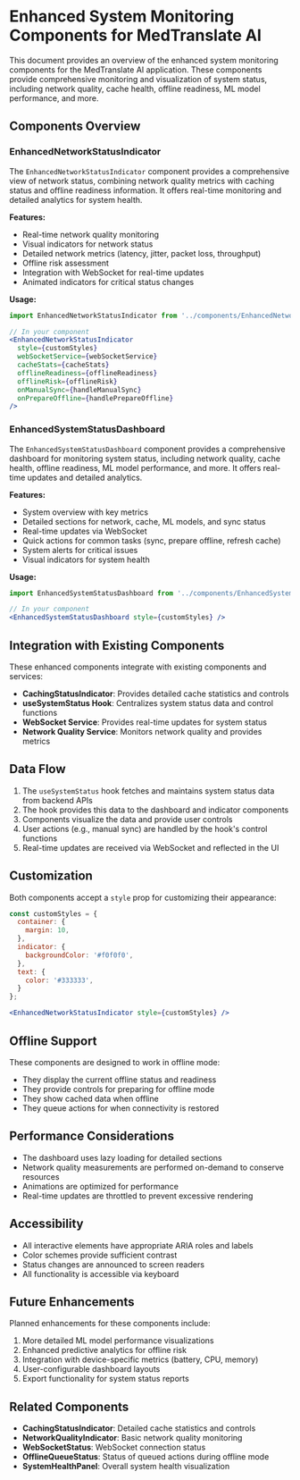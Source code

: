 # Enhanced System Monitoring Components for MedTranslate AI

This document provides an overview of the enhanced system monitoring components for the MedTranslate AI application. These components provide comprehensive monitoring and visualization of system status, including network quality, cache health, offline readiness, ML model performance, and more.

## Components Overview

### EnhancedNetworkStatusIndicator

The `EnhancedNetworkStatusIndicator` component provides a comprehensive view of network status, combining network quality metrics with caching status and offline readiness information. It offers real-time monitoring and detailed analytics for system health.

**Features:**
- Real-time network quality monitoring
- Visual indicators for network status
- Detailed network metrics (latency, jitter, packet loss, throughput)
- Offline risk assessment
- Integration with WebSocket for real-time updates
- Animated indicators for critical status changes

**Usage:**
```jsx
import EnhancedNetworkStatusIndicator from '../components/EnhancedNetworkStatusIndicator';

// In your component
<EnhancedNetworkStatusIndicator
  style={customStyles}
  webSocketService={webSocketService}
  cacheStats={cacheStats}
  offlineReadiness={offlineReadiness}
  offlineRisk={offlineRisk}
  onManualSync={handleManualSync}
  onPrepareOffline={handlePrepareOffline}
/>
```

### EnhancedSystemStatusDashboard

The `EnhancedSystemStatusDashboard` component provides a comprehensive dashboard for monitoring system status, including network quality, cache health, offline readiness, ML model performance, and more. It offers real-time updates and detailed analytics.

**Features:**
- System overview with key metrics
- Detailed sections for network, cache, ML models, and sync status
- Real-time updates via WebSocket
- Quick actions for common tasks (sync, prepare offline, refresh cache)
- System alerts for critical issues
- Visual indicators for system health

**Usage:**
```jsx
import EnhancedSystemStatusDashboard from '../components/EnhancedSystemStatusDashboard';

// In your component
<EnhancedSystemStatusDashboard style={customStyles} />
```

## Integration with Existing Components

These enhanced components integrate with existing components and services:

- **CachingStatusIndicator**: Provides detailed cache statistics and controls
- **useSystemStatus Hook**: Centralizes system status data and control functions
- **WebSocket Service**: Provides real-time updates for system status
- **Network Quality Service**: Monitors network quality and provides metrics

## Data Flow

1. The `useSystemStatus` hook fetches and maintains system status data from backend APIs
2. The hook provides this data to the dashboard and indicator components
3. Components visualize the data and provide user controls
4. User actions (e.g., manual sync) are handled by the hook's control functions
5. Real-time updates are received via WebSocket and reflected in the UI

## Customization

Both components accept a `style` prop for customizing their appearance:

```jsx
const customStyles = {
  container: {
    margin: 10,
  },
  indicator: {
    backgroundColor: '#f0f0f0',
  },
  text: {
    color: '#333333',
  }
};

<EnhancedNetworkStatusIndicator style={customStyles} />
```

## Offline Support

These components are designed to work in offline mode:

- They display the current offline status and readiness
- They provide controls for preparing for offline mode
- They show cached data when offline
- They queue actions for when connectivity is restored

## Performance Considerations

- The dashboard uses lazy loading for detailed sections
- Network quality measurements are performed on-demand to conserve resources
- Animations are optimized for performance
- Real-time updates are throttled to prevent excessive rendering

## Accessibility

- All interactive elements have appropriate ARIA roles and labels
- Color schemes provide sufficient contrast
- Status changes are announced to screen readers
- All functionality is accessible via keyboard

## Future Enhancements

Planned enhancements for these components include:

1. More detailed ML model performance visualizations
2. Enhanced predictive analytics for offline risk
3. Integration with device-specific metrics (battery, CPU, memory)
4. User-configurable dashboard layouts
5. Export functionality for system status reports

## Related Components

- **CachingStatusIndicator**: Detailed cache statistics and controls
- **NetworkQualityIndicator**: Basic network quality monitoring
- **WebSocketStatus**: WebSocket connection status
- **OfflineQueueStatus**: Status of queued actions during offline mode
- **SystemHealthPanel**: Overall system health visualization
